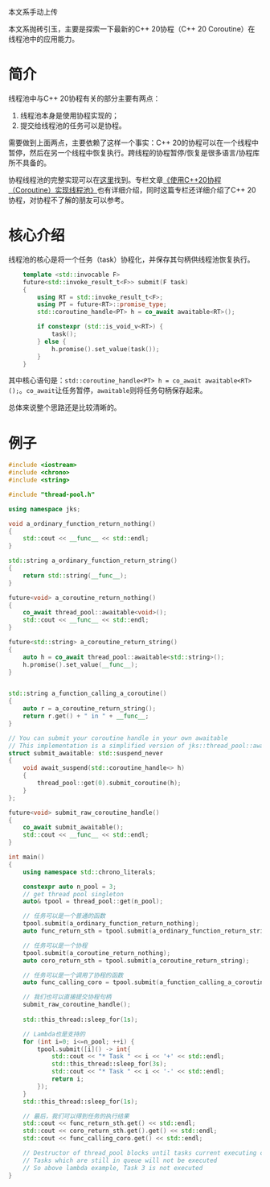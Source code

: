 本文系手动上传

本文系抛砖引玉，主要是探索一下最新的C++ 20协程（C++ 20 Coroutine）在线程池中的应用能力。

# 简介

线程池中与C++ 20协程有关的部分主要有两点：

1. 线程池本身是使用协程实现的；
2. 提交给线程池的任务可以是协程。

需要做到上面两点，主要依赖了这样一个事实：C++ 20的协程可以在一个线程中暂停，然后在另一个线程中恢复执行。跨线程的协程暂停/恢复是很多语言/协程库所不具备的。

协程线程池的完整实现可以在[这里](https://github.com/jks-liu/coroutine-thread-pool.h)找到。专栏文章[《使用C++20协程（Coroutine）实现线程池》](https://zhuanlan.zhihu.com/p/375279181)也有详细介绍，同时这篇专栏还详细介绍了C++ 20协程，对协程不了解的朋友可以参考。

# 核心介绍

线程池的核心是将一个任务（task）协程化，并保存其句柄供线程池恢复执行。

```c++
    template <std::invocable F>
    future<std::invoke_result_t<F>> submit(F task)
    {
        using RT = std::invoke_result_t<F>;
        using PT = future<RT>::promise_type;
        std::coroutine_handle<PT> h = co_await awaitable<RT>();

        if constexpr (std::is_void_v<RT>) {
            task();
        } else {
            h.promise().set_value(task());
        }
    }
```

其中核心语句是：`std::coroutine_handle<PT> h = co_await awaitable<RT>();`。`co_await`让任务暂停，`awaitable`则将任务句柄保存起来。

总体来说整个思路还是比较清晰的。

# 例子

```c++
#include <iostream>
#include <chrono>
#include <string>

#include "thread-pool.h"

using namespace jks;

void a_ordinary_function_return_nothing()
{
    std::cout << __func__ << std::endl;
}

std::string a_ordinary_function_return_string()
{
    return std::string(__func__);
}

future<void> a_coroutine_return_nothing()
{
    co_await thread_pool::awaitable<void>();
    std::cout << __func__ << std::endl;
}

future<std::string> a_coroutine_return_string()
{
    auto h = co_await thread_pool::awaitable<std::string>();
    h.promise().set_value(__func__);
}


std::string a_function_calling_a_coroutine()
{
    auto r = a_coroutine_return_string();
    return r.get() + " in " + __func__;
}

// You can submit your coroutine handle in your own awaitable
// This implementation is a simplified version of jks::thread_pool::awaitable
struct submit_awaitable: std::suspend_never
{
    void await_suspend(std::coroutine_handle<> h)
    {
        thread_pool::get(0).submit_coroutine(h);
    }
};

future<void> submit_raw_coroutine_handle()
{
    co_await submit_awaitable();
    std::cout << __func__ << std::endl;
}

int main()
{
    using namespace std::chrono_literals;

    constexpr auto n_pool = 3;
    // get thread pool singleton
    auto& tpool = thread_pool::get(n_pool);

    // 任务可以是一个普通的函数
    tpool.submit(a_ordinary_function_return_nothing);
    auto func_return_sth = tpool.submit(a_ordinary_function_return_string);

    // 任务可以是一个协程
    tpool.submit(a_coroutine_return_nothing);
    auto coro_return_sth = tpool.submit(a_coroutine_return_string);

    // 任务可以是一个调用了协程的函数
    auto func_calling_coro = tpool.submit(a_function_calling_a_coroutine);

    // 我们也可以直接提交协程句柄
    submit_raw_coroutine_handle();
    
    std::this_thread::sleep_for(1s);

    // Lambda也是支持的
    for (int i=0; i<=n_pool; ++i) {
        tpool.submit([i]() -> int{
            std::cout << "* Task " << i << '+' << std::endl;
            std::this_thread::sleep_for(3s);
            std::cout << "* Task " << i << '-' << std::endl;
            return i;
        });
    }
    std::this_thread::sleep_for(1s);

    // 最后，我们可以得到任务的执行结果
    std::cout << func_return_sth.get() << std::endl;
    std::cout << coro_return_sth.get().get() << std::endl;
    std::cout << func_calling_coro.get() << std::endl;

    // Destructor of thread_pool blocks until tasks current executing completed
    // Tasks which are still in queue will not be executed
    // So above lambda example, Task 3 is not executed
}
```

